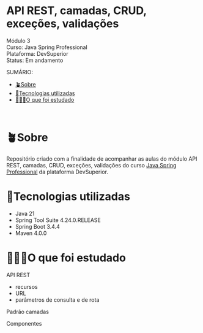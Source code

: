 <h1>API REST, camadas, CRUD, exceções, validações</h1>

Módulo 3 <br />
Curso: Java Spring Professional<br />
Plataforma: DevSuperior<br />
Status: Em andamento


SUMÁRIO:

- [🪴Sobre](#sobre)
- [🤖Tecnologias utilizadas](#tecnologias-utilizadas)
- [👩🏼‍💻O que foi estudado](#o-que-foi-estudado)


<br />

# 🪴Sobre
Repositório criado com a finalidade de acompanhar as aulas do módulo API REST, camadas, CRUD, exceções, validações do curso [Java Spring Professional](https://devsuperior.com.br/curso-java-spring-professional) da plataforma DevSuperior.

# 🤖Tecnologias utilizadas
* Java 21
* Spring Tool Suite 4.24.0.RELEASE
* Spring Boot 3.4.4
* Maven 4.0.0

# 👩🏼‍💻O que foi estudado

API REST
* recursos
* URL
* parâmetros de consulta e de rota

Padrão camadas

Componentes


